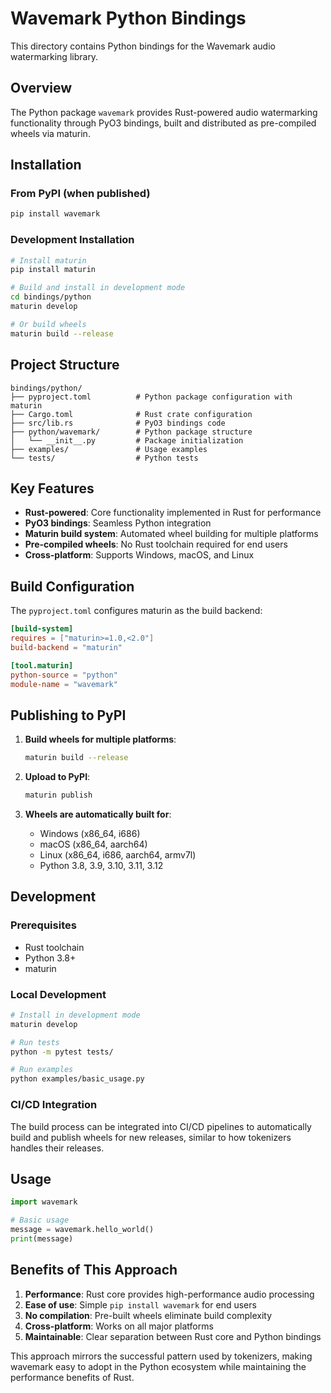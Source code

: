 # Wavemark Python Bindings

This directory contains Python bindings for the Wavemark audio watermarking library.

## Overview

The Python package `wavemark` provides Rust-powered audio watermarking functionality through PyO3 bindings, built and distributed as pre-compiled wheels via maturin.

## Installation

### From PyPI (when published)
```bash
pip install wavemark
```

### Development Installation
```bash
# Install maturin
pip install maturin

# Build and install in development mode
cd bindings/python
maturin develop

# Or build wheels
maturin build --release
```

## Project Structure

```
bindings/python/
├── pyproject.toml          # Python package configuration with maturin
├── Cargo.toml              # Rust crate configuration
├── src/lib.rs              # PyO3 bindings code
├── python/wavemark/        # Python package structure
│   └── __init__.py         # Package initialization
├── examples/               # Usage examples
└── tests/                  # Python tests
```

## Key Features

- **Rust-powered**: Core functionality implemented in Rust for performance
- **PyO3 bindings**: Seamless Python integration
- **Maturin build system**: Automated wheel building for multiple platforms
- **Pre-compiled wheels**: No Rust toolchain required for end users
- **Cross-platform**: Supports Windows, macOS, and Linux

## Build Configuration

The `pyproject.toml` configures maturin as the build backend:

```toml
[build-system]
requires = ["maturin>=1.0,<2.0"]
build-backend = "maturin"

[tool.maturin]
python-source = "python"
module-name = "wavemark"
```

## Publishing to PyPI

1. **Build wheels for multiple platforms**:
   ```bash
   maturin build --release
   ```

2. **Upload to PyPI**:
   ```bash
   maturin publish
   ```

3. **Wheels are automatically built for**:
   - Windows (x86_64, i686)
   - macOS (x86_64, aarch64)
   - Linux (x86_64, i686, aarch64, armv7l)
   - Python 3.8, 3.9, 3.10, 3.11, 3.12

## Development

### Prerequisites
- Rust toolchain
- Python 3.8+
- maturin

### Local Development
```bash
# Install in development mode
maturin develop

# Run tests
python -m pytest tests/

# Run examples
python examples/basic_usage.py
```

### CI/CD Integration

The build process can be integrated into CI/CD pipelines to automatically build and publish wheels for new releases, similar to how tokenizers handles their releases.

## Usage

```python
import wavemark

# Basic usage
message = wavemark.hello_world()
print(message)
```

## Benefits of This Approach

1. **Performance**: Rust core provides high-performance audio processing
2. **Ease of use**: Simple `pip install wavemark` for end users
3. **No compilation**: Pre-built wheels eliminate build complexity
4. **Cross-platform**: Works on all major platforms
5. **Maintainable**: Clear separation between Rust core and Python bindings

This approach mirrors the successful pattern used by tokenizers, making wavemark easy to adopt in the Python ecosystem while maintaining the performance benefits of Rust.